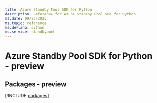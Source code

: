 ```yaml
---
title: Azure Standby Pool SDK for Python
description: Reference for Azure Standby Pool SDK for Python
ms.date: 09/25/2025
ms.topic: reference
ms.devlang: python
ms.service: standbypool
---
```

# Azure Standby Pool SDK for Python - preview
## Packages - preview
[!INCLUDE [packages](standby-pool-index.md)]